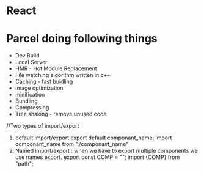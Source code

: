 # React

# Parcel doing following things
- Dev Build
- Local Server
- HMR - Hot Module Replacement
- File watching algorithm written in c++
- Caching - fast buidling
- image optimization
- minification 
- Bundling
- Compressing
- Tree shaking - remove unused code


//Two types of import/export
1. default import/export
 export default componant_name;
 import componant_name from "./componant_name"
 2. Named import/export : when we have to export multiple components we use names export.
 export const COMP  = "";
 import {COMP} from "path";
